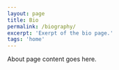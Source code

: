 ```yaml
---
layout: page
title: Bio
permalink: /biography/
excerpt: 'Exerpt of the bio page.'
tags: 'home'
---
```


About page content goes here.



